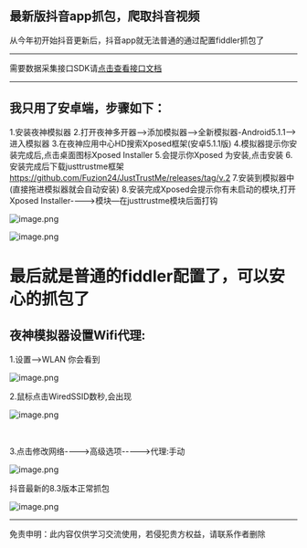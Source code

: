 ## 最新版抖音app抓包，爬取抖音视频

从今年初开始抖音更新后，抖音app就无法普通的通过配置fiddler抓包了

---



需要数据采集接口SDK请[点击查看接口文档](https://docs.qq.com/doc/DU3RKUFVFdVhQbXlR)

---


## 我只用了安卓端，步骤如下：
1.安装夜神模拟器
2.打开夜神多开器—>添加模拟器—>全新模拟器-Android5.1.1—>进入模拟器
3.在夜神应用中心HD搜索Xposed框架(安卓5.1.1版)
4.模拟器提示你安装完成后,点击桌面图标Xposed Installer
5.会提示你Xposed 为安装,点击安装
6.安装完成后下载justtrustme框架
https://github.com/Fuzion24/JustTrustMe/releases/tag/v.2
7.安装到模拟器中(直接拖进模拟器就会自动安装)
8.安装完成Xposed会提示你有未启动的模块,打开Xposed Installer---->模块—在justtrustme模块后面打钩



 
![image.png](https://cdn.nlark.com/yuque/0/2021/png/97322/1628554384564-255660ee-e619-4a10-8917-68028ca5aff2.png#clientId=uc17d2d96-603e-4&from=paste&height=164&id=uee018624&name=image.png&originHeight=328&originWidth=564&originalType=binary&ratio=1&size=17264&status=done&style=none&taskId=u03f7a247-2e05-46e4-b52d-d28f9c78145&width=282)

 

 
![image.png](https://cdn.nlark.com/yuque/0/2021/png/97322/1628554397010-c292b9e9-a345-45dd-a0db-2fea8d094b0a.png#clientId=uc17d2d96-603e-4&from=paste&height=132&id=u4edfdba1&name=image.png&originHeight=264&originWidth=1340&originalType=binary&ratio=1&size=25472&status=done&style=none&taskId=u02bfbf88-991e-42c9-a0c4-79785475490&width=670)

 



# 最后就是普通的fiddler配置了，可以安心的抓包了

## 夜神模拟器设置Wifi代理:
1.设置—>WLAN
你会看到




 
![image.png](https://cdn.nlark.com/yuque/0/2021/png/97322/1628554412699-afa671b7-49a1-4ba3-90d1-e4d911f27af8.png#clientId=uc17d2d96-603e-4&from=paste&height=399&id=u4a100ab3&name=image.png&originHeight=797&originWidth=1364&originalType=binary&ratio=1&size=43681&status=done&style=none&taskId=uf1fa2038-8f25-49dd-a357-8790a928d38&width=682)

 


2.鼠标点击WiredSSID数秒,会出现



 
![image.png](https://cdn.nlark.com/yuque/0/2021/png/97322/1628554436362-f514c5a0-a386-447a-bc36-b468e1acb08a.png#clientId=uc17d2d96-603e-4&from=paste&height=385&id=u1d0a5016&name=image.png&originHeight=770&originWidth=1316&originalType=binary&ratio=1&size=56646&status=done&style=none&taskId=ua5caddb1-1fdd-4c26-ad4e-06264cbeb27&width=658)

 
​


3.点击修改网络---->高级选项----->代理:手动



 
![image.png](https://cdn.nlark.com/yuque/0/2021/png/97322/1628554451433-e0f0413b-cbde-45e7-9058-7fcd3b802131.png#clientId=uc17d2d96-603e-4&from=paste&height=385&id=u0ef6140f&name=image.png&originHeight=770&originWidth=1316&originalType=binary&ratio=1&size=101782&status=done&style=none&taskId=u1bf7234c-345e-4e58-953e-11c9f2afe7a&width=658)

 


抖音最新的8.3版本正常抓包



 
![image.png](https://cdn.nlark.com/yuque/0/2021/png/97322/1628554465062-289dcb31-ef7b-42ca-ae29-1f35dca4acf3.png#clientId=uc17d2d96-603e-4&from=paste&height=439&id=uc6fd360b&name=image.png&originHeight=877&originWidth=1832&originalType=binary&ratio=1&size=474701&status=done&style=none&taskId=u38713a7c-4050-4f65-aaa0-7132239b9fb&width=916)

 


___________________ 

免责申明：此内容仅供学习交流使用，若侵犯贵方权益，请联系作者删除 
